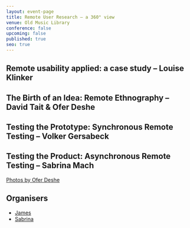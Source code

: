 ```yaml
---
layout: event-page
title: Remote User Research – a 360° view
venue: Old Music Library
conference: false
upcoming: false
published: true
seo: true
---
```


## Remote usability applied: a case study – Louise Klinker

## The Birth of an Idea: Remote Ethnography – David Tait & Ofer Deshe

## Testing the Prototype: Synchronous Remote Testing – Volker Gersabeck

## Testing the Product: Asynchronous Remote Testing – Sabrina Mach

<a href="https://www.flickr.com/photos/desheboard/sets/72157622589256324/">Photos by Ofer Deshe</a>

## Organisers

- <a href="https://twitter.com/jamespage">James</a>
- <a href="https://twitter.com/sabrinamach">Sabrina</a>
